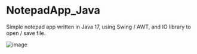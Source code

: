 # NotepadApp_Java
Simple notepad app written in Java 17, using Swing / AWT, and IO library to open / save file.

![image](https://user-images.githubusercontent.com/117441020/202772570-61e65e59-04e2-413b-89cb-d99f1bccda11.png)
